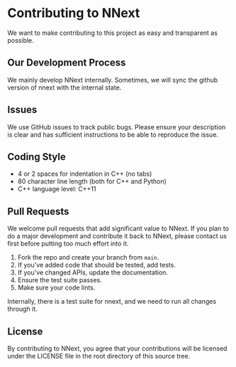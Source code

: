 # Contributing to NNext

We want to make contributing to this project as easy and transparent as
possible.

## Our Development Process

We mainly develop NNext internally. Sometimes, we will sync the
github version of nnext with the internal state.

## Issues

We use GitHub issues to track public bugs. Please ensure your description is
clear and has sufficient instructions to be able to reproduce the issue.

## Coding Style

* 4 or 2 spaces for indentation in C++ (no tabs)
* 80 character line length (both for C++ and Python)
* C++ language level: C++11


## Pull Requests

We welcome pull requests that add significant value to NNext. If you plan to do
a major development and contribute it back to NNext, please contact us first before
putting too much effort into it.

1. Fork the repo and create your branch from `main`.
2. If you've added code that should be tested, add tests.
3. If you've changed APIs, update the documentation.
4. Ensure the test suite passes.
5. Make sure your code lints.

Internally, there is a test suite for nnext, and we need to run
all changes through it.

## License

By contributing to NNext, you agree that your contributions will be licensed
under the LICENSE file in the root directory of this source tree.
